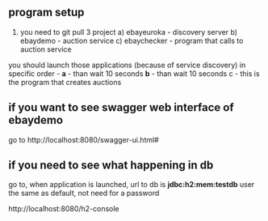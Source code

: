 ## program setup

1) you need to git pull 3 project 
a) ebayeuroka - discovery server 
b) ebaydemo - auction service 
c) ebaychecker - program that calls to auction service 

you should launch those applications (because of service discovery)
in specific order - 
<b>a</b> - than wait 10 seconds
<b>b</b> - than wait 10 seconds 
<c>c<c> - this is the program that creates auctions 

## if you want to see swagger web interface of ebaydemo

go to 
http://localhost:8080/swagger-ui.html#

## if you need to see what happening in db 
 
go to, when application is launched, 
url to db is 
<b>jdbc:h2:mem:testdb</b>
user the same as default, not need for a password 

http://localhost:8080/h2-console